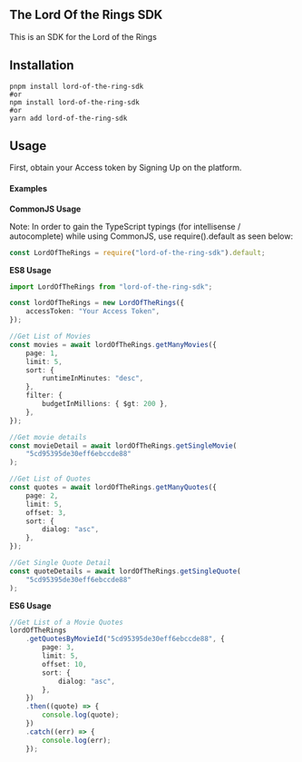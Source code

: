 ## The Lord Of the Rings SDK

This is an SDK for the Lord of the Rings

## Installation

```shell
pnpm install lord-of-the-ring-sdk
#or
npm install lord-of-the-ring-sdk
#or
yarn add lord-of-the-ring-sdk
```

## Usage

First, obtain your Access token by Signing Up on the platform.

#### Examples

**CommonJS Usage**

Note: In order to gain the TypeScript typings (for intellisense / autocomplete) while using CommonJS, use require().default as seen below:

```js
const LordOfTheRings = require("lord-of-the-ring-sdk").default;
```

**ES8 Usage**

```ts
import LordOfTheRings from "lord-of-the-ring-sdk";

const lordOfTheRings = new LordOfTheRings({
    accessToken: "Your Access Token",
});

//Get List of Movies
const movies = await lordOfTheRings.getManyMovies({
    page: 1,
    limit: 5,
    sort: {
        runtimeInMinutes: "desc",
    },
    filter: {
        budgetInMillions: { $gt: 200 },
    },
});

//Get movie details
const movieDetail = await lordOfTheRings.getSingleMovie(
    "5cd95395de30eff6ebccde88"
);

//Get List of Quotes
const quotes = await lordOfTheRings.getManyQuotes({
    page: 2,
    limit: 5,
    offset: 3,
    sort: {
        dialog: "asc",
    },
});

//Get Single Quote Detail
const quoteDetails = await lordOfTheRings.getSingleQuote(
    "5cd95395de30eff6ebccde88"
);
```

**ES6 Usage**

```ts
//Get List of a Movie Quotes
lordOfTheRings
    .getQuotesByMovieId("5cd95395de30eff6ebccde88", {
        page: 3,
        limit: 5,
        offset: 10,
        sort: {
            dialog: "asc",
        },
    })
    .then((quote) => {
        console.log(quote);
    })
    .catch((err) => {
        console.log(err);
    });
```
